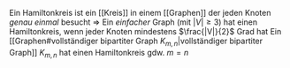 Ein Hamiltonkreis ist ein [[Kreis]] in einem [[Graphen]] der jeden Knoten _genau einmal_ besucht
⇒ Ein _einfacher_ Graph (mit $|V|\geq 3$) hat einen Hamiltonkreis, wenn jeder Knoten mindestens $\frac{|V|}{2}$ Grad hat
Ein [[Graphen#vollständiger bipartiter Graph $K_{m,n}$|vollständiger bipartiter Graph]] $K_{m,n}$ hat einen Hamiltonkreis gdw. $m=n$
